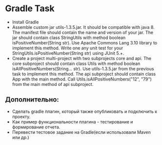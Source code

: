 # Gradle Task
* Install Gradle
* Assemble custom jar utils-1.3.5.jar. It should be compatible with java 8. The manifest file should contain the name and version of your jar. The jar should contain class StringUtils with method boolean isPositiveNumber(String str). Use Apache Commons Lang 3.10 library to implement this method. Write one any unit test for your StringUtils.isPositiveNumber(String str) using JUnit 5.+.
* Create a project multi-project with two subprojects core and api. The core subproject should contain class Utils with method boolean isAllPositiveNumbers(String... str). Use utils-1.3.5.jar from the previous task to implement this method. The api subproject should contain class App with the main method. Call Utils.isAllPositiveNumbers("12", "79") from the main method of api subproject.
## Дополнительно:
* Сделать gradle плагин, который также опубликовать и подключить к проекту.
* Как пример функциональности плагина - тестирование и формирование отчета.
* Перевести тестовое задание на Gradle(если использовали Maven или др.)
